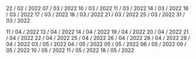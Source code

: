 22 / 02 / 2022
07 / 03 / 2022
10 / 03 / 2022
11 / 03 / 2022
14 / 03 / 2022
16 / 03 / 2022
17 / 03 / 2022
18 / 03 / 2022
21 / 03 / 2022
25 / 03 / 2022
31 / 03 / 2022

11 / 04 / 2022
13 / 04 / 2022
14 / 04 / 2022
19 / 04 / 2022
20 / 04 / 2022
21 / 04 / 2022
22 / 04 / 2022
25 / 04 / 2022
26 / 04 / 2022
28 / 04 / 2022
29 / 04 / 2022
03 / 05 / 2022 
04 / 05 / 2022 
05 / 05 / 2022
06 / 05 / 2022
09 / 05 / 2022
10 / 05 / 2022
11 / 05 / 2022
18 / 05 / 2022
